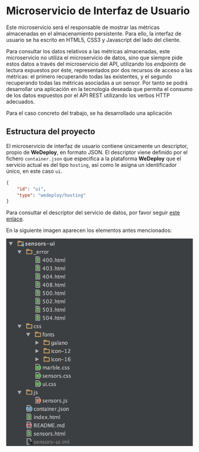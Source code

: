 # Microservicio de Interfaz de Usuario

Este microservicio será el responsable de mostrar las métricas almacenadas en el almacenamiento
persistente. Para ello, la interfaz de usuario se ha escrito en HTML5, CSS3 y Javascript del lado del
cliente.

Para consultar los datos relativos a las métricas almacenadas, este microservicio no utiliza el
microservicio de datos, sino que siempre pide estos datos a través del microservicio del API, utilizando
los *endpoints* de lectura expuestos por éste, representados por dos recursos de acceso a las métricas:
el primero recuperando todas las existentes, y el segundo recuperando todas las métricas asociadas a
un sensor. Por tanto se podrá desarrollar una aplicación en la tecnología deseada que permita el
consumo de los datos expuestos por el API REST utilizando los verbos HTTP adecuados.

Para el caso concreto del trabajo, se ha desarrollado una aplicación 

## Estructura del proyecto

El microservicio de interfaz de usuario contiene únicamente un descriptor, propio de **WeDeploy**, en
formato JSON. El descriptor viene definido por el fichero `container.json` que especifica a la
plataforma **WeDeploy** que el servicio actual es del tipo `hosting`, así como le asigna un identificador
único, en este caso `ui`.

```json
{
	"id": "ui",
	"type": "wedeploy/hosting"
}
```

Para consultar el descriptor del servicio de datos, por favor seguir [este enlace](./container.json).

En la siguiente imagen aparecen los elementos antes mencionados:

![Estructura del servicio de datos](../static/ui_project_layout.png)


